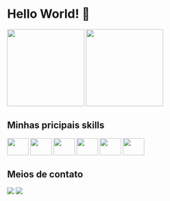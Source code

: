 # Hello World! 👋

<div>
  <img height="180cm" src="https://github-readme-stats.vercel.app/api?username=AnndreJunior&show_icons=true&theme=tokyonight" />
  <img height="180cm" src="https://github-readme-stats.vercel.app/api/top-langs/?username=AnndreJunior&theme=tokyonight&layout=compact" />
</div>

## Minhas pricipais skills
<div>
  <img height="40" width="50" src="https://cdn.jsdelivr.net/gh/devicons/devicon@latest/icons/csharp/csharp-original.svg" />
  <img height="40" width="50" src="https://cdn.jsdelivr.net/gh/devicons/devicon@latest/icons/typescript/typescript-original.svg" />
  <img height="40" width="50" src="https://cdn.jsdelivr.net/gh/devicons/devicon@latest/icons/javascript/javascript-original.svg" />
  <img height="40" width="50" src="https://cdn.jsdelivr.net/gh/devicons/devicon@latest/icons/nodejs/nodejs-original.svg" />
  <img height="40" width="50" src="https://cdn.jsdelivr.net/gh/devicons/devicon@latest/icons/postgresql/postgresql-original.svg" />
  <img height="40" width="50" src="https://cdn.jsdelivr.net/gh/devicons/devicon@latest/icons/git/git-original.svg" />
</div>

## Meios de contato
<div>
  <a>
    <img src="https://img.shields.io/badge/Discord-7289DA?style=for-the-badge&logo=discord&logoColor=white" />
  </a>
  <a href="www.linkedin.com/in/andré-júnior-5234b22a2" target="_blank">
    <img src="https://img.shields.io/badge/LinkedIn-0077B5?style=for-the-badge&logo=linkedin&logoColor=white" />
  </a>
</div>
